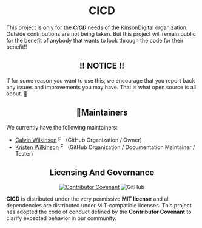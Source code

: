 <h1 style="border:0;font-weight:bold" align="center">CICD</h1>

<div align="center">

<!-- TODO: Add badges here -->

</div>

This project is only for the **_CICD_** needs of the [KinsonDigital](https://github.com/KinsonDigital) organization.  Outside contributions are not being taken.  But this project will remain public for the benefit of anybody that wants to look through the code for their benefit!!

<h2 style="font-weight:bold;border:0" align="center" >!! NOTICE !!</h2>

If for some reason you want to use this, we encourage that you report back any issues and improvements you may have.  That is what open source is all about. 🥳

<h2 style="font-weight:bold;border:0" align="center">🔧Maintainers</h2>

We currently have the following maintainers:
- [Calvin Wilkinson](https://twitter.com/KDCoder) [<img src="https://about.twitter.com/etc/designs/about2-twitter/public/img/favicon.ico" alt="Follow Calvin Wilkinson on Twitter" width="16" />](https://twitter.com/KDCoder) (GitHub Organization / Owner)
- [Kristen Wilkinson](https://twitter.com/kswilky) [<img src="https://about.twitter.com/etc/designs/about2-twitter/public/img/favicon.ico" alt="Follow Calvin Wilkinson on Twitter" width="16" />](https://twitter.com/KDCoder) (GitHub Organization / Documentation Maintainer / Tester)


<h2 style="font-weight:bold;border:0" align="center">Licensing And Governance</h2>

<div align="center">

[![Contributor Covenant](https://img.shields.io/badge/Contributor%20Covenant-2.0-4baaaa.svg?style=flat)](code_of_conduct.md)
![GitHub](https://img.shields.io/github/license/kinsondigital/CICD)
</div>

**CICD** is distributed under the very permissive **MIT license** and all dependencies are distributed under MIT-compatible licenses.
This project has adopted the code of conduct defined by the **Contributor Covenant** to clarify expected behavior in our community.

